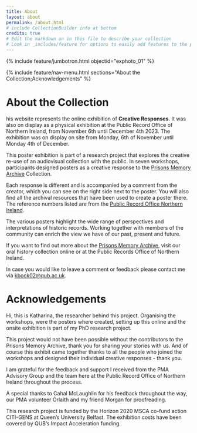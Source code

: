 ```yaml
---
title: About
layout: about
permalink: /about.html
# include CollectionBuilder info at bottom
credits: true
# Edit the markdown on in this file to describe your collection
# Look in _includes/feature for options to easily add features to the page
---
```


{% include feature/jumbotron.html objectid="exphoto_01" %}

{% include feature/nav-menu.html sections="About the Collection;Acknowledgements" %}

# About the Collection

his website represents the online exhibition of <strong>Creative Responses</strong>.
It was also on display as a physical exhibition at the Public Record Office of Northern Ireland, from November 6th until December 4th 2023. 
The exhibition was on display on site from Monday, 6th of November until Monday 4th of December. 

This poster exhibition is part of a research project that explores the creative re-use of an audiovisual collection with the public. In seven workshops, participants designed posters as a creative response to the [Prisons Memory Archive](https://www.prisonsmemoryarchive.com/) Collection. 

Each response is different and is accompanied by a comment from the creator, which you can see on the right side next to the poster. You will also find all the archival resources that have been used to create a poster there. The reference numbers listed are from the [Public Record Office Northern Ireland](https://www.nidirect.gov.uk/campaigns/public-record-office-northern-ireland-proni).

The various posters highlight the wide range of perspectives and interpretations of historic records.
Working together with members of the community can enrich the view we have of our past, present and future. 

If you want to find out more about the [Prisons Memory Archive](https://www.prisonsmemoryarchive.com/), visit our oral history collection online or at the Public Records Office of Northern Ireland.

In case you would like to leave a comment or feedback please contact me via kbock02@qub.ac.uk.

# Acknowledgements

Hi, this is Katharina, the researcher behind this project. Organising the workshops, were the posters where created, setting up this online and the onsite exhibition is part of my PhD research project.

This project would not have been possible without the contributors to the Prisons Memory Archive, thank you for sharing your stories with us.
And of course this exhibit came together thanks to all the people who joined the workshops and designed their individual creative responses - thank you. 

I am grateful for the feedback and support I received from the PMA Advisory Group and the team here at the Public Record Office of Northern Ireland throughout the process.

A special thanks to Cahal McLaughlin for his feedback throughout the way, our PMA volunteer Órlaith and my friend Morgan for proofreading. 

This research project is funded by the Horizon 2020 MSCA co-fund action CITI-GENS at Queen’s University Belfast. The exhibition costs have been covered by QUB’s Impact Acceleration funding.



<!-- IMPORTANT!!! DELETE this comment and the include below when you are finished editing this page for your collection. The include below introduces about page features. They will show up on your collection's about page until you delete it.  -->
